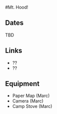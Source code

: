 #Mt. Hood!

## Dates

TBD

## Links

* ??
* ??

## Equipment

* Paper Map (Marc)
* Camera (Marc)
* Camp Stove (Marc)
